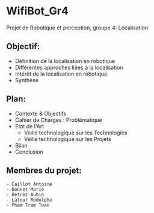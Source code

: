 # WifiBot_Gr4

Projet de Robotique et perception, groupe 4: Localisation

## Objectif:
- Définition de la localisation en robotique
- Différentes approches liées à la localisation
- Intérêt de la localisation en robotique
- Synthèse

## Plan:
- Contexte & Objectifs
- Cahier de Charges : Problématique
- Etat de l'Art
	- Veille technologique sur les Technologies
	- Veille technologique sur les Projets
- Bilan
- Conclusion

## Membres du projet:
	- Caillot Antoine
	- Donnet Marie
	- Detrez Aubin
	- Latour Rodolphe
	- Pham Tram Toan
